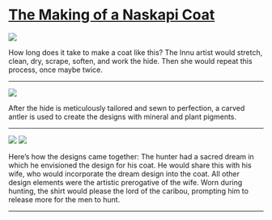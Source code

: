 # [The Making of a Naskapi Coat](http://artstories.artsmia.org/#/stories/2187)

![](http://cdn.dx.artsmia.org/thumbs/tn_2014_TDX_MIAArtStories_255.jpg)

How long does it take to make a coat like this? The Innu artist would stretch, clean, dry, scrape, soften, and work the hide. Then she would repeat this process, once maybe twice.

---

![](http://cdn.dx.artsmia.org/thumbs/tn_2014_TDX_MIAArtStories_237.jpg)

After the hide is meticulously tailored and sewn to perfection, a carved antler is used to create the designs with mineral and plant pigments.

---

![](http://cdn.dx.artsmia.org/thumbs/tn_mia_6003303.jpg)
![](http://cdn.dx.artsmia.org/thumbs/tn_mia_6003312.jpg)

Here’s how the designs came together: The hunter had a sacred dream in which he envisioned the design for his coat. He would share this with his wife, who would incorporate the dream design into the coat. All other design elements were the artistic prerogative of the wife. Worn during hunting, the shirt would please the lord of the caribou, prompting him to release more for the men to hunt.

---
